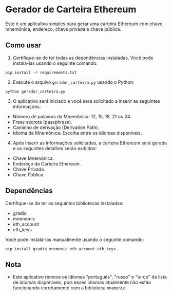 # Gerador de Carteira Ethereum

Este é um aplicativo simples para gerar uma carteira Ethereum com chave mnemônica, endereço, chave privada e chave pública.

## Como usar

1. Certifique-se de ter todas as dependências instaladas. Você pode instalá-las usando o seguinte comando:
   
```
pip install -r requirements.txt
``` 
2. Execute o arquivo `gerador_carteira.py` usando o Python:

```
python gerador_carteira.py
```

3. O aplicativo será iniciado e você será solicitado a inserir as seguintes informações:
- Número de palavras da Mnemônica: 12, 15, 18, 21 ou 24.
- Frase secreta (passphrase).
- Caminho de derivação (Derivation Path).
- Idioma da Mnemônica: Escolha entre os idiomas disponíveis.

4. Após inserir as informações solicitadas, a carteira Ethereum será gerada e os seguintes detalhes serão exibidos:
- Chave Mnemônica.
- Endereço da Carteira Ethereum.
- Chave Privada.
- Chave Pública.

## Dependências

Certifique-se de ter as seguintes bibliotecas instaladas:
- gradio
- mnemonic
- eth_account
- eth_keys

Você pode instalá-las manualmente usando o seguinte comando:

```
pip install gradio mnemonic eth_account eth_keys
```

## Nota

- Este aplicativo remove os idiomas "português", "russo" e "turco" da lista de idiomas disponíveis, pois esses idiomas atualmente não estão funcionando corretamente com a biblioteca `mnemonic`.
